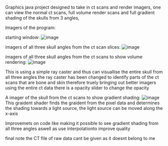 
Graphics java project designed to take in ct scans and render imagers, 
one can view the normal ct scans, full volume render scans and full gradient shading of the skulls from 3 angles,

Imagers of the program:

starting window:
![image](https://user-images.githubusercontent.com/56043339/110861926-be1a8580-82b6-11eb-9bf3-ee7d0faafdb8.png)

imagers of all three skull angles from the ct scan slices:
![image](https://user-images.githubusercontent.com/56043339/110862063-eace9d00-82b6-11eb-8171-1a51acf62232.png)

imagers of all three skull angles from the ct scans to show volume rendering:
![image](https://user-images.githubusercontent.com/56043339/110862090-f3bf6e80-82b6-11eb-9d62-9ff334f55806.png)

This is using a simple ray caster and thus can visuallise the entire skull from all three angles 
the ray caster has been changed to identify parts of the ct scans that are bone and skin therefore truely bringing out better imagers using the entire ct data
there is a opacity slider to change the opacity 

A imager of the skull from the ct scans to show gradient shading:
![image](https://user-images.githubusercontent.com/56043339/110862767-a7c0f980-82b7-11eb-9c48-87e99288b904.png)
This graident shader finds the graident from the pixel data and determines the shading towards a light source, the light source can be moved along the x-axis


Improvemets on code like making it possible to see gradient shading from all three angles aswell as use interpolationto improve quality

final note the CT file of raw data cant be given as it doesnt belong to me
